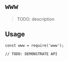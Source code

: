 # `www`

> TODO: description

## Usage

```
const www = require('www');

// TODO: DEMONSTRATE API
```
